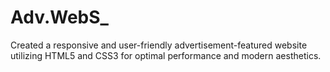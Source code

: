 # Adv.WebS_
Created a responsive and user-friendly advertisement-featured website utilizing HTML5 and CSS3 for optimal performance and modern aesthetics.
